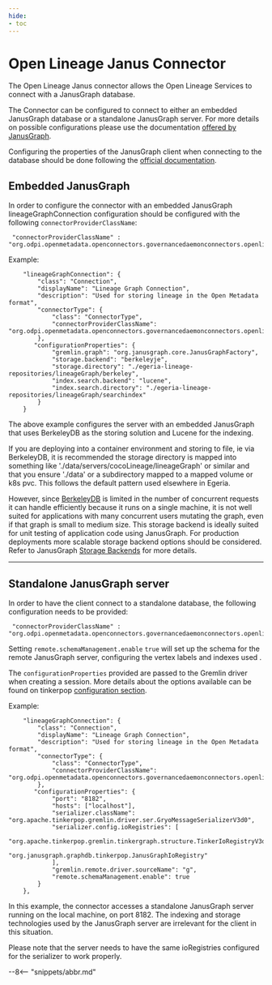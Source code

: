 ```yaml
---
hide:
- toc
---
```


<!-- SPDX-License-Identifier: CC-BY-4.0 -->
<!-- Copyright Contributors to the Egeria project. -->

# Open Lineage Janus Connector


The Open Lineage Janus connector allows the Open Lineage Services to connect with a JanusGraph database.

The Connector can be configured to connect to either an embedded JanusGraph database or a standalone JanusGraph server.
For more details on possible configurations please use the documentation [offered by JanusGraph](https://docs.janusgraph.org/basics/deployment/).

Configuring the properties of the JanusGraph client when connecting to the database should be done following the [official documentation](https://docs.janusgraph.org/basics/configuration/).
   

## Embedded JanusGraph

In order to configure the connector with an embedded JanusGraph lineageGraphConnection configuration should be configured with the following `connectorProviderClassName`:

```
 "connectorProviderClassName" : "org.odpi.openmetadata.openconnectors.governancedaemonconnectors.openlineageconnectors.janusconnector.graph.LineageGraphConnectorProvider"       
```

Example:


```
    "lineageGraphConnection": {
        "class": "Connection",
        "displayName": "Lineage Graph Connection",
        "description": "Used for storing lineage in the Open Metadata format",
        "connectorType": {
            "class": "ConnectorType",
            "connectorProviderClassName": "org.odpi.openmetadata.openconnectors.governancedaemonconnectors.openlineageconnectors.janusconnector.graph.LineageGraphConnectorProvider"
        },
       "configurationProperties": {
            "gremlin.graph": "org.janusgraph.core.JanusGraphFactory",
            "storage.backend": "berkeleyje",
            "storage.directory": "./egeria-lineage-repositories/lineageGraph/berkeley",
            "index.search.backend": "lucene",
            "index.search.directory": "./egeria-lineage-repositories/lineageGraph/searchindex"
        }
    }
```

The above example configures the server with an embedded JanusGraph that uses BerkeleyDB as the storing solution and Lucene for the indexing.

If you are deploying into a container environment and storing to file, ie via BerkeleyDB, it is recommended the storage directory is mapped into something like './data/servers/cocoLineage/lineageGraph' or similar
and that you ensure './data' or a subdirectory mapped to a mapped volume or k8s pvc. This follows the default pattern used
elsewhere in Egeria.

However, since [BerkeleyDB](https://docs.janusgraph.org/storage-backend/bdb/) is limited in the number of concurrent requests it can handle efficiently because it runs on a single machine, it is not well suited for applications with many concurrent users mutating the graph, even if that graph is small to medium size. This storage backend is ideally suited for unit testing of application code using JanusGraph. For production deployments more scalable storage backend options should be considered. Refer to JanusGraph [Storage Backends](https://docs.janusgraph.org/storage-backend/) for more details.

---
## Standalone JanusGraph server

In order to have the client connect to a standalone database, the following configuration needs to be provided:

```
 "connectorProviderClassName" : "org.odpi.openmetadata.openconnectors.governancedaemonconnectors.openlineageconnectors.janusconnector.graph.LineageGraphRemoteConnectorProvider"       
```

Setting `remote.schemaManagement.enable` `true`  will set up the schema for the remote JanusGraph server, configuring the vertex labels and indexes used .

The `configurationProperties` provided are passed to the Gremlin driver when creating a session.
More details about the options available can be found on tinkerpop [configuration section](https://tinkerpop.apache.org/docs/current/reference/#_configuration).

Example:

```
    "lineageGraphConnection": {
        "class": "Connection",
        "displayName": "Lineage Graph Connection",
        "description": "Used for storing lineage in the Open Metadata format",
        "connectorType": {
            "class": "ConnectorType",
            "connectorProviderClassName": "org.odpi.openmetadata.openconnectors.governancedaemonconnectors.openlineageconnectors.janusconnector.graph.LineageGraphRemoteConnectorProvider"
        },
       "configurationProperties": {
            "port": "8182",
            "hosts": ["localhost"],
            "serializer.className": "org.apache.tinkerpop.gremlin.driver.ser.GryoMessageSerializerV3d0",
            "serializer.config.ioRegistries": [
                "org.apache.tinkerpop.gremlin.tinkergraph.structure.TinkerIoRegistryV3d0",
                "org.janusgraph.graphdb.tinkerpop.JanusGraphIoRegistry"
            ],
            "gremlin.remote.driver.sourceName": "g",
            "remote.schemaManagement.enable": true
        }
    },
```

In this example, the connector accesses a standalone JanusGraph server running on the local machine, on port 8182.
The indexing and storage technologies used by the JanusGraph server are irrelevant for the client in this situation.

Please note that the server needs to have the same ioRegistries configured for the serializer to work properly.

--8<-- "snippets/abbr.md"